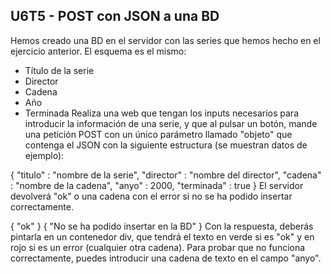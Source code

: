 ## U6T5 - POST con JSON a una BD

Hemos creado una BD en el servidor con las series que hemos hecho en el ejercicio anterior. El esquema es el mismo:

- Título de la serie
- Director
- Cadena
- Año
- Terminada
  Realiza una web que tengan los inputs necesarios para introducir la información de una serie, y que al pulsar un botón, mande una petición POST con un único parámetro llamado "objeto" que contenga el JSON con la siguiente estructura (se muestran datos de ejemplo):

{
"titulo" : "nombre de la serie",
"director" : "nombre del director",
"cadena" : "nombre de la cadena",
"anyo" : 2000,
"terminada" : true
}
El servidor devolverá "ok" o una cadena con el error si no se ha podido insertar correctamente.

{ "ok" }
{ "No se ha podido insertar en la BD" }
Con la respuesta, deberás pintarla en un contenedor div, que tendrá el texto en verde si es "ok" y en rojo si es un error (cualquier otra cadena). Para probar que no funciona correctamente, puedes introducir una cadena de texto en el campo "anyo".
